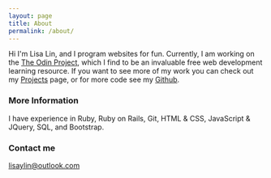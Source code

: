 ```yaml
---
layout: page
title: About
permalink: /about/
---
```


Hi I'm Lisa Lin, and I program websites for fun. Currently, I am working on the [The Odin Project](http://theodinproject.com), which I find to be an invaluable free web development learning resource. If you want to see more of my work you can check out my [Projects](http://lisa-lin.github.io/projects/) page, or for more code see my [Github](https://github.com/lisa-lin).

### More Information

I have experience in Ruby, Ruby on Rails, Git, HTML & CSS, JavaScript & JQuery, SQL, and Bootstrap.

### Contact me

[lisaylin@outlook.com](mailto:lisaylin@outlook.com)
